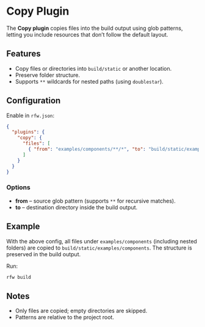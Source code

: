 # Copy Plugin

The **Copy plugin** copies files into the build output using glob patterns, letting you include resources that don’t follow the default layout.

## Features

* Copy files or directories into `build/static` or another location.
* Preserve folder structure.
* Supports `**` wildcards for nested paths (using `doublestar`).

## Configuration

Enable in `rfw.json`:

```json
{
  "plugins": {
    "copy": {
      "files": [
        { "from": "examples/components/**/*", "to": "build/static/examples/components" }
      ]
    }
  }
}
```

### Options

* **from** – source glob pattern (supports `**` for recursive matches).
* **to** – destination directory inside the build output.

## Example

With the above config, all files under `examples/components` (including nested folders) are copied to `build/static/examples/components`. The structure is preserved in the build output.

Run:

```bash
rfw build
```

## Notes

* Only files are copied; empty directories are skipped.
* Patterns are relative to the project root.
